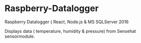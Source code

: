# Raspberry-Datalogger
Raspberry Datalogger ( React, Node.js &amp; MS SQLServer 2016

Displays data ( temperature, humidity & pressure) from Sensehat sensormodule.
